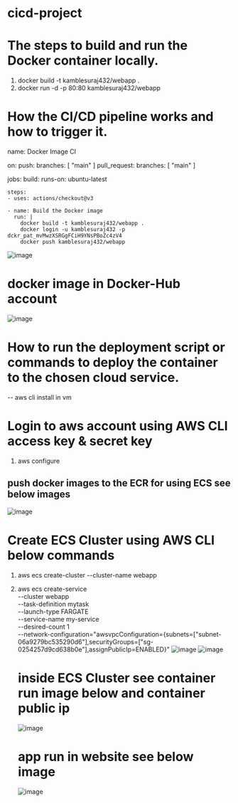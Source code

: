 # cicd-project
# The steps to build and run the Docker container locally.
1) docker build -t kamblesuraj432/webapp .
2) docker run -d -p 80:80 kamblesuraj432/webapp

# How the CI/CD pipeline works and how to trigger it.
name: Docker Image CI

on:
  push:
    branches: [ "main" ]
  pull_request:
    branches: [ "main" ]

jobs:
  build:
    runs-on: ubuntu-latest

    steps:
    - uses: actions/checkout@v3

    - name: Build the Docker image
      run: |
        docker build -t kamblesuraj432/webapp .
        docker login -u kamblesuraj432 -p dckr_pat_mvMwzXSRGgFCiH9YNsPBoZc4zV4
        docker push kamblesuraj432/webapp
![image](https://github.com/kamblesuraj432/cicd-project/assets/140583784/e840794b-a143-4d6e-8122-6abe05c03596)

# docker image in Docker-Hub account
![image](https://github.com/kamblesuraj432/cicd-project/assets/140583784/90f1b099-f512-431b-ac2d-388bf6a69531)


# How to run the deployment script or commands to deploy the container to the chosen cloud service.
-- aws cli install in vm
# Login to aws account using AWS CLI access key & secret key
1) aws configure
## push docker images to the ECR for using ECS see below images
![image](https://github.com/kamblesuraj432/cicd-project/assets/140583784/ef738548-de88-4a2a-87b1-4739ad064abd)

# Create ECS Cluster using AWS CLI below commands
1) aws ecs create-cluster --cluster-name webapp
2) aws ecs create-service \
    --cluster webapp \
    --task-definition mytask \
    --launch-type FARGATE \
    --service-name my-service \
    --desired-count 1 \
    --network-configuration="awsvpcConfiguration={subnets=["subnet-06a9279bc535290d6"],securityGroups=["sg-0254257d9cd638b0e"],assignPublicIp=ENABLED}"
   ![image](https://github.com/kamblesuraj432/cicd-project/assets/140583784/b9ca5b6e-79eb-4753-ac34-a9a8c35033cb)
   ![image](https://github.com/kamblesuraj432/cicd-project/assets/140583784/4e63cd49-1032-4c69-bed1-0318c137faf1)
   
   # inside ECS Cluster see container run image below and container public ip 
   ![image](https://github.com/kamblesuraj432/cicd-project/assets/140583784/a11e3577-0e03-4c3f-b721-33c6643d50e3)

   # app run in website see below image
   ![image](https://github.com/kamblesuraj432/cicd-project/assets/140583784/d03fa52d-8589-462b-8bb7-9740422486a2)



